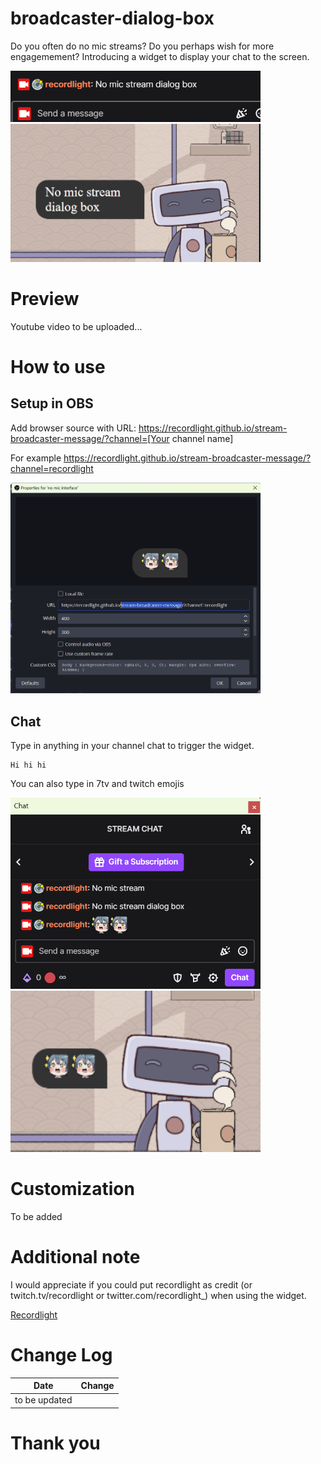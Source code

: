 # broadcaster-dialog-box
Do you often do no mic streams? Do you perhaps wish for more engagemement? Introducing a widget to display your chat to the screen.


<img src="./documentation/image/example-chat.png" width="400">
<img src="./documentation/image/example.png" width="400">


# Preview
Youtube video
to be uploaded...

# How to use
## Setup in OBS
Add browser source with URL: 
https://recordlight.github.io/stream-broadcaster-message/?channel=[Your channel name]

For example https://recordlight.github.io/stream-broadcaster-message/?channel=recordlight

<img src="./documentation/image/howto.png" width="400">

## Chat
Type in anything in your channel chat to trigger the widget.
```
Hi hi hi
```

You can also type in 7tv and twitch emojis

<img src="./documentation/image/example2-chat.png" width="400">
<img src="./documentation/image/example2.png" width="400">




# Customization
To be added

# Additional note
I would appreciate if you could put recordlight as credit (or twitch.tv/recordlight or twitter.com/recordlight_) when using the widget.

<a href="https://twitch.tv/recordlight" alt="my twitch channel">Recordlight</a>

# Change Log
| Date  | Change |
| ------------- | ------------- |
| to be updated  |  |

# Thank you